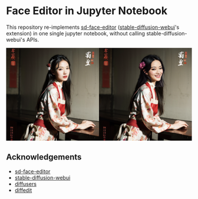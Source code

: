 # Face Editor in Jupyter Notebook

This repository re-implements [sd-face-editor](https://github.com/ototadana/sd-face-editor)  ([stable-diffusion-webui](https://github.com/AUTOMATIC1111/stable-diffusion-webui)'s extension) in one single jupyter notebook, without calling stable-diffusion-webui's APIs. 


![](assets/demo.png)


## Acknowledgements

- [sd-face-editor](https://github.com/ototadana/sd-face-editor)
- [stable-diffusion-webui](https://github.com/AUTOMATIC1111/stable-diffusion-webui)
- [diffusers](https://github.com/huggingface/diffusers)
- [diffedit](https://blog.problemsolversguild.com/technical/research/2022/11/02/DiffEdit-Implementation.html)